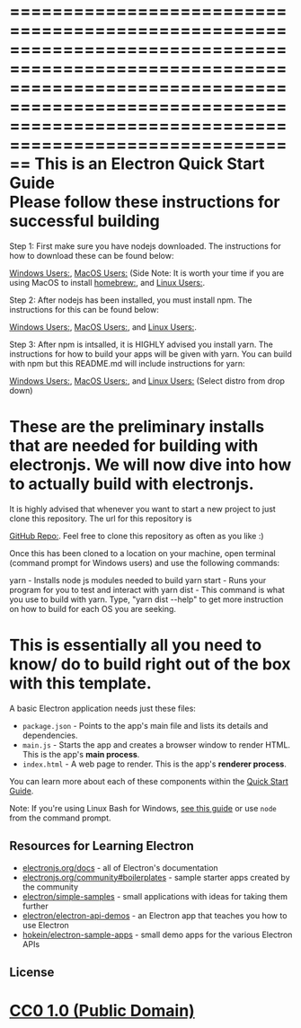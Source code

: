 ==================================================================================================================================================================================================================
                                                                             This is an Electron Quick Start Guide                                                                                               
                                                                     Please follow these instructions for successful building                                                                                    
==================================================================================================================================================================================================================  
Step 1: First make sure you have nodejs downloaded. The instructions for how to download these can be found below:

[Windows Users:](https://nodejs.org/en/download/),
[MacOS Users:](https://nodejs.org/en/download/) (Side Note: It is worth your time if you are using MacOS to install [homebrew:](https://brew.sh/), and
[Linux Users:](https://nodejs.org/en/download/package-manager/#debian-and-ubuntu-based-linux-distributions-enterprise-linux-fedora-and-snap-packages).

Step 2: After nodejs has been installed, you must install npm. The instructions for this can be found below:

[Windows Users:](https://www.npmjs.com/get-npm),
[MacOS Users:](https://shapeshed.com/setting-up-nodejs-and-npm-on-mac-osx/), and
[Linux Users:](https://docs.npmjs.com/downloading-and-installing-node-js-and-npm).

Step 3: After npm is intsalled, it is HIGHLY advised you install yarn. The instructions for how to build your apps will be given with yarn. You can build with npm but this README.md will include instructions for yarn:

[Windows Users:](https://classic.yarnpkg.com/en/docs/install/#windows-stable),
[MacOS Users:](https://classic.yarnpkg.com/en/docs/install/#mac-stable), and
[Linux Users:](https://classic.yarnpkg.com/en/docs/install/#debian-stable) (Select distro from drop down)

These are the preliminary installs that are needed for building with electronjs. We will now dive into how to actually build with electronjs.
==================================================================================================================================================================================================================
It is highly advised that whenever you want to start a new project to just clone this repository. The url for this repository is

[GitHub Repo:](https://github.com/DaTaylorSeries/Electron-Template.git). Feel free to clone this repository as often as you like :)

Once this has been cloned to a location on your machine, open terminal (command prompt for Windows users) and use the following commands:

yarn - Installs node js modules needed to build
yarn start - Runs your program for you to test and interact with
yarn dist - This command is what you use to build with yarn. Type, "yarn dist --help" to get more instruction on how to build for each OS you are seeking.

This is essentially all you need to know/ do to build right out of the box with this template.
==================================================================================================================================================================================================================
A basic Electron application needs just these files:

- `package.json` - Points to the app's main file and lists its details and dependencies.
- `main.js` - Starts the app and creates a browser window to render HTML. This is the app's **main process**.
- `index.html` - A web page to render. This is the app's **renderer process**.

You can learn more about each of these components within the [Quick Start Guide](https://electronjs.org/docs/tutorial/quick-start).

Note: If you're using Linux Bash for Windows, [see this guide](https://www.howtogeek.com/261575/how-to-run-graphical-linux-desktop-applications-from-windows-10s-bash-shell/) or use `node` from the command prompt.

## Resources for Learning Electron

- [electronjs.org/docs](https://electronjs.org/docs) - all of Electron's documentation
- [electronjs.org/community#boilerplates](https://electronjs.org/community#boilerplates) - sample starter apps created by the community
- [electron/simple-samples](https://github.com/electron/simple-samples) - small applications with ideas for taking them further
- [electron/electron-api-demos](https://github.com/electron/electron-api-demos) - an Electron app that teaches you how to use Electron
- [hokein/electron-sample-apps](https://github.com/hokein/electron-sample-apps) - small demo apps for the various Electron APIs

## License

[CC0 1.0 (Public Domain)](LICENSE.md)                                                                                    
==================================================================================================================================================================================================================
